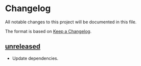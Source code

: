 # Changelog
All notable changes to this project will be documented in this file.

The format is based on [Keep a Changelog](https://keepachangelog.com/en/1.1.0/).

## [unreleased]
- Update dependencies.

[unreleased]: https://github.com/virtlink/skope/compare/v0.1...HEAD
[0.1]: https://github.com/virtlink/skope/releases/tag/v0.1
